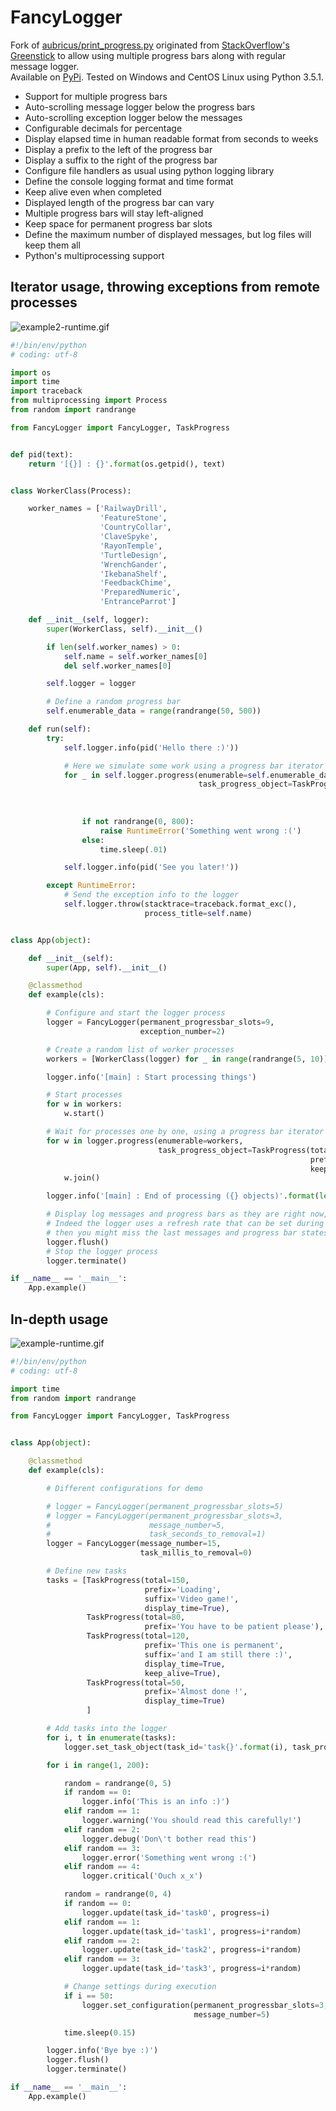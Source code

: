 # FancyLogger
Fork of [aubricus/print_progress.py](https://gist.github.com/aubricus/f91fb55dc6ba5557fbab06119420dd6a) originated from [StackOverflow's Greenstick](http://stackoverflow.com/a/34325723) to allow using multiple progress bars along with regular message logger.  
Available on [PyPi](https://pypi.python.org/pypi/FancyLogger).
Tested on Windows and CentOS Linux using Python 3.5.1.
  
  
 * Support for multiple progress bars  
 * Auto-scrolling message logger below the progress bars
 * Auto-scrolling exception logger below the messages
 * Configurable decimals for percentage  
 * Display elapsed time in human readable format from seconds to weeks  
 * Display a prefix to the left of the progress bar  
 * Display a suffix to the right of the progress bar
 * Configure file handlers as usual using python logging library
 * Define the console logging format and time format
 * Keep alive even when completed  
 * Displayed length of the progress bar can vary  
 * Multiple progress bars will stay left-aligned  
 * Keep space for permanent progress bar slots  
 * Define the maximum number of displayed messages, but log files will keep them all  
 * Python's multiprocessing support
  
 ## Iterator usage, throwing exceptions from remote processes
 ![example2-runtime.gif](https://github.com/peepall/FancyLogger/blob/master/examples/example2-runtime.gif)
  
```python
#!/bin/env/python
# coding: utf-8

import os
import time
import traceback
from multiprocessing import Process
from random import randrange

from FancyLogger import FancyLogger, TaskProgress


def pid(text):
    return '[{}] : {}'.format(os.getpid(), text)


class WorkerClass(Process):

    worker_names = ['RailwayDrill',
                    'FeatureStone',
                    'CountryCollar',
                    'ClaveSpyke',
                    'RayonTemple',
                    'TurtleDesign',
                    'WrenchGander',
                    'IkebanaShelf',
                    'FeedbackChime',
                    'PreparedNumeric',
                    'EntranceParrot']

    def __init__(self, logger):
        super(WorkerClass, self).__init__()

        if len(self.worker_names) > 0:
            self.name = self.worker_names[0]
            del self.worker_names[0]

        self.logger = logger

        # Define a random progress bar
        self.enumerable_data = range(randrange(50, 500))

    def run(self):
        try:
            self.logger.info(pid('Hello there :)'))

            # Here we simulate some work using a progress bar iterator
            for _ in self.logger.progress(enumerable=self.enumerable_data,
                                          task_progress_object=TaskProgress(total=None,  # Total is computed by iterator
                                                                            prefix=pid('Progress'),
                                                                            keep_alive=False,
                                                                            display_time=True)):
                if not randrange(0, 800):
                    raise RuntimeError('Something went wrong :(')
                else:
                    time.sleep(.01)

            self.logger.info(pid('See you later!'))

        except RuntimeError:
            # Send the exception info to the logger
            self.logger.throw(stacktrace=traceback.format_exc(),
                              process_title=self.name)


class App(object):

    def __init__(self):
        super(App, self).__init__()

    @classmethod
    def example(cls):

        # Configure and start the logger process
        logger = FancyLogger(permanent_progressbar_slots=9,
                             exception_number=2)

        # Create a random list of worker processes
        workers = [WorkerClass(logger) for _ in range(randrange(5, 10))]

        logger.info('[main] : Start processing things')

        # Start processes
        for w in workers:
            w.start()

        # Wait for processes one by one, using a progress bar iterator for the main thread
        for w in logger.progress(enumerable=workers,
                                 task_progress_object=TaskProgress(total=None,  # Total is computed by iterator
                                                                   prefix='Main task',
                                                                   keep_alive=True)):
            w.join()

        logger.info('[main] : End of processing ({} objects)'.format(len(workers)))

        # Display log messages and progress bars as they are right now, to see their last state before exiting
        # Indeed the logger uses a refresh rate that can be set during initialization. If you do not call flush method
        # then you might miss the last messages and progress bar states that have not been displayed yet
        logger.flush()
        # Stop the logger process
        logger.terminate()

if __name__ == '__main__':
    App.example()
```  
  
## In-depth usage
![example-runtime.gif](https://github.com/peepall/FancyLogger/blob/master/examples/example-runtime.gif)
  
```python
#!/bin/env/python
# coding: utf-8

import time
from random import randrange

from FancyLogger import FancyLogger, TaskProgress


class App(object):

    @classmethod
    def example(cls):

        # Different configurations for demo

        # logger = FancyLogger(permanent_progressbar_slots=5)
        # logger = FancyLogger(permanent_progressbar_slots=3,
        #                      message_number=5,
        #                      task_seconds_to_removal=1)
        logger = FancyLogger(message_number=15,
                             task_millis_to_removal=0)

        # Define new tasks
        tasks = [TaskProgress(total=150,
                              prefix='Loading',
                              suffix='Video game!',
                              display_time=True),
                 TaskProgress(total=80,
                              prefix='You have to be patient please'),
                 TaskProgress(total=120,
                              prefix='This one is permanent',
                              suffix='and I am still there :)',
                              display_time=True,
                              keep_alive=True),
                 TaskProgress(total=50,
                              prefix='Almost done !',
                              display_time=True)
                 ]

        # Add tasks into the logger
        for i, t in enumerate(tasks):
            logger.set_task_object(task_id='task{}'.format(i), task_progress_object=t)

        for i in range(1, 200):

            random = randrange(0, 5)
            if random == 0:
                logger.info('This is an info :)')
            elif random == 1:
                logger.warning('You should read this carefully!')
            elif random == 2:
                logger.debug('Don\'t bother read this')
            elif random == 3:
                logger.error('Something went wrong :(')
            elif random == 4:
                logger.critical('Ouch x_x')

            random = randrange(0, 4)
            if random == 0:
                logger.update(task_id='task0', progress=i)
            elif random == 1:
                logger.update(task_id='task1', progress=i*random)
            elif random == 2:
                logger.update(task_id='task2', progress=i*random)
            elif random == 3:
                logger.update(task_id='task3', progress=i*random)

            # Change settings during execution
            if i == 50:
                logger.set_configuration(permanent_progressbar_slots=3,
                                         message_number=5)

            time.sleep(0.15)

        logger.info('Bye bye :)')
        logger.flush()
        logger.terminate()

if __name__ == '__main__':
    App.example()
```
